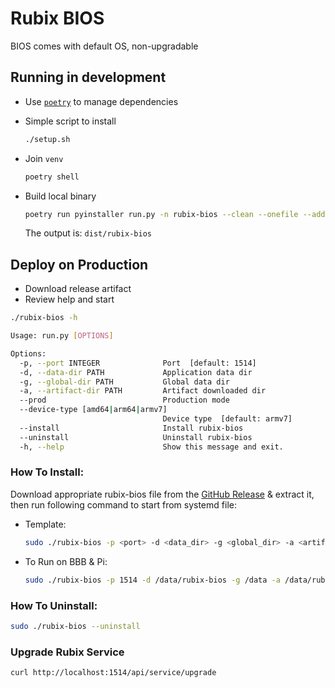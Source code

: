 # Rubix BIOS

BIOS comes with default OS, non-upgradable

## Running in development

- Use [`poetry`](https://github.com/python-poetry/poetry) to manage dependencies
- Simple script to install

    ```bash
    ./setup.sh
    ```

- Join `venv`

    ```bash
    poetry shell
    ```

- Build local binary

    ```bash
    poetry run pyinstaller run.py -n rubix-bios --clean --onefile --add-data VERSION:. --add-data systemd:systemd
    ```

  The output is: `dist/rubix-bios`

## Deploy on Production

- Download release artifact
- Review help and start
```bash
./rubix-bios -h

Usage: run.py [OPTIONS]

Options:
  -p, --port INTEGER              Port  [default: 1514]
  -d, --data-dir PATH             Application data dir
  -g, --global-dir PATH           Global data dir
  -a, --artifact-dir PATH         Artifact downloaded dir
  --prod                          Production mode
  --device-type [amd64|arm64|armv7]
                                  Device type  [default: armv7]
  --install                       Install rubix-bios
  --uninstall                     Uninstall rubix-bios
  -h, --help                      Show this message and exit.
```

### How To Install:

Download appropriate rubix-bios file from the [GitHub Release](https://github.com/NubeIO/rubix-bios/releases) & extract 
it, then run following command to start from systemd file:

- Template: 
    ```bash
    sudo ./rubix-bios -p <port> -d <data_dir> -g <global_dir> -a <artifact_dir> --device-type <device_type> --prod --install
    ```
- To Run on BBB & Pi: 
    ```bash
    sudo ./rubix-bios -p 1514 -d /data/rubix-bios -g /data -a /data/rubix-bios/apps --prod --install
    ```
    

### How To Uninstall:

```bash
sudo ./rubix-bios --uninstall
```

### Upgrade Rubix Service

```bash
curl http://localhost:1514/api/service/upgrade
```
